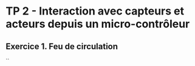 # TP 2 - Interaction avec capteurs et acteurs depuis un micro-contrôleur

## Exercice 1. Feu de circulation
``
<!--stackedit_data:
eyJoaXN0b3J5IjpbNDk4Njc0NTI3LC02NTU1OTI3ODNdfQ==
-->
